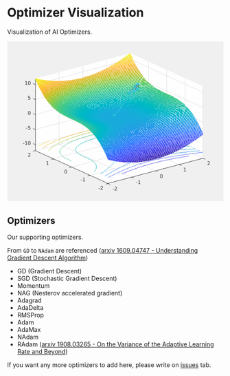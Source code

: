 # Optimizer Visualization

Visualization of AI Optimizers.

![batch_test](./test/batch.gif)

## Optimizers

Our supporting optimizers.

From `GD` to `NAdam` are referenced ([arxiv 1609.04747 - Understanding Gradient Descent Algorithm](https://arxiv.org/abs/1908.03265))

- GD (Gradient Descent)
- SGD (Stochastic Gradient Descent)
- Momentum
- NAG (Nesterov accelerated gradient)
- Adagrad
- AdaDelta
- RMSProp
- Adam
- AdaMax
- NAdam
- RAdam ([arxiv 1908.03265 - On the Variance of the Adaptive Learning Rate and Beyond](https://arxiv.org/abs/1908.03265))

If you want any more optimizers to add here, please write on [issues](https://github.com/Kitsunetic/Optimizer-Visualization/issues) tab.
